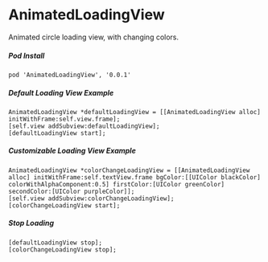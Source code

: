 # AnimatedLoadingView

Animated circle loading view, with changing colors.

##### Pod Install
```
pod 'AnimatedLoadingView', '0.0.1'
```

##### Default Loading View Example
```
AnimatedLoadingView *defaultLoadingView = [[AnimatedLoadingView alloc] initWithFrame:self.view.frame];
[self.view addSubview:defaultLoadingView];
[defaultLoadingView start];
```

##### Customizable Loading View Example
```
AnimatedLoadingView *colorChangeLoadingView = [[AnimatedLoadingView alloc] initWithFrame:self.textView.frame bgColor:[[UIColor blackColor] colorWithAlphaComponent:0.5] firstColor:[UIColor greenColor] secondColor:[UIColor purpleColor]];
[self.view addSubview:colorChangeLoadingView];
[colorChangeLoadingView start];
```

##### Stop Loading
```
[defaultLoadingView stop];
[colorChangeLoadingView stop];
```

